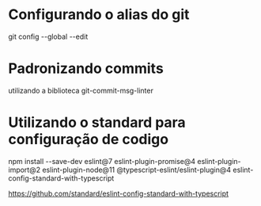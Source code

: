 <h1>Configurando o alias do git</h1>
<p>git config --global --edit</p>

<h1> Padronizando commits </h1>
<p> utilizando a biblioteca git-commit-msg-linter </p>

<h1>Utilizando o standard para configuração de codigo</h1>

<p> npm install --save-dev eslint@7 eslint-plugin-promise@4 eslint-plugin-import@2 eslint-plugin-node@11 @typescript-eslint/eslint-plugin@4 eslint-config-standard-with-typescript
</p>

<a href="https://github.com/standard/eslint-config-standard-with-typescript"> https://github.com/standard/eslint-config-standard-with-typescript<a>
